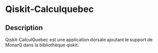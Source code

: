# Qiskit-Calculquebec

## Description

Qiskit-CalculQuebec est une application dorsale ajoutant le support de MonarQ dans la bibliothèque qiskit.
